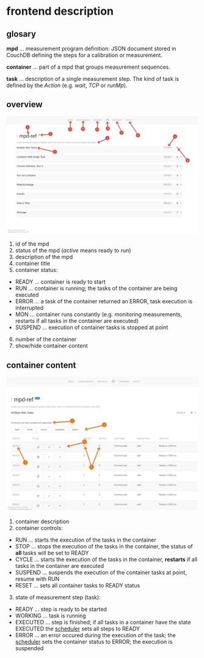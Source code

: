 # frontend description

## glosary

**mpd** ... measurement program definition: JSON document stored in
CouchDB defining the steps for a calibration or measurement.

**container** ... part of a mpd that groups measurement sequences.

**task** ... description of a single measurement step. The kind of
task is defined by the _Action_ (e.g. _wait_, _TCP_ or _runMp_).

## overview

<img src="frontend_i.jpeg" width="900">

1. id of the mpd
2. status of the mpd (_active_ means ready to run)
3. description of the mpd
4. container title
5. container status:
* READY ... container is ready to start
* RUN ... container is running; the tasks of the container are being
  executed
* ERROR ... a task of the container returned an ERROR, task execution
  is interrupted
* MON ... container runs constantly (e.g. monitoring measurements,
  restarts if all tasks in the container are executed)
* SUSPEND ... execution of container tasks is stopped at point
6. number of the container
7. show/hide container content


## container content

<img src="frontend_ii.jpeg" width="900">

1. container description
2. container controls:
* RUN ... starts the execution of the tasks in the container
* STOP ... stops the execution of the tasks in the container, the
  status of **all** tasks will be set to READY
* CYCLE ... starts the execution of the tasks in the container,
  **restarts** if all tasks in the container are executed
* SUSPEND ... suspends the execution of the container tasks at point,
  resume with RUN
* RESET ... sets all container tasks to READY status
3. state of measurement step (task):
* READY ... step is ready to be started
* WORKING ... task is running
* EXECUTED ... step is finished; if all tasks in a container have the
  state EXECUTED the
  [scheduler](components/scheduler/src/metis/scheduler/core.clj) sets
  all steps to READY
* ERROR ... an error occured during the execution of the task; the  
  [scheduler](components/scheduler/src/metis/scheduler/core.clj) sets
  the container status to ERROR; the execution is suspended
